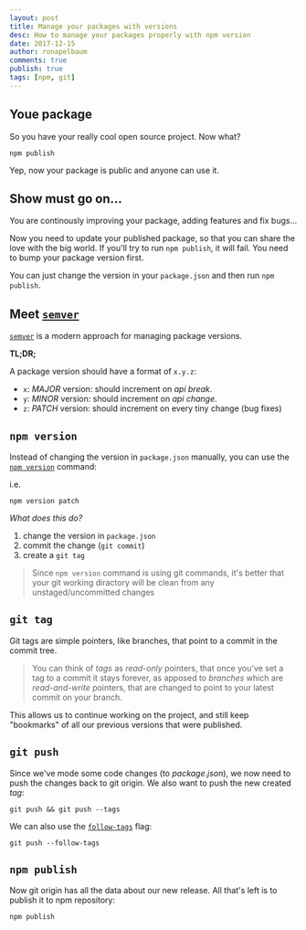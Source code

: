 ```yaml
---
layout: post
title: Manage your packages with versions
desc: How to manage your packages properly with npm version
date: 2017-12-15
author: ronapelbaum
comments: true
publish: true
tags: [npm, git]
---
```


## Youe package

So you have your really cool open source project.
Now what?
```
npm publish
```

Yep, now your package is public and anyone can use it.

## Show must go on...

You are continously improving your package, adding features and fix bugs...

Now you need to update your published package, so that you can share the love with the big world.
If you'll try to run `npm publish`, it will fail. You need to bump your package version first.

You can just change the version in your `package.json` and then run `npm publish`.

## Meet [`semver`](http://semver.org/)

[`semver`](http://semver.org/) is a modern approach for managing package versions.

**TL;DR;**

A package version should have a format of `x.y.z`:
- `x`: *MAJOR* version: should increment on *api break*.
- `y`: *MINOR* version: should increment on *api change*.
- `z`: *PATCH* version: should increment on every tiny change (bug fixes)

## `npm version`

Instead of changing the version in `package.json` manually, you can use the [`npm version`](https://docs.npmjs.com/cli/version) command:

i.e.
```
npm version patch
```
*What does this do?*
1. change the version in `package.json`
2. commit the change (`git commit`)
3. create a `git tag`

> Since `npm version` command is using git commands, it's better that your git working diractory will be clean from any unstaged/uncommitted changes

## `git tag`

Git tags are simple pointers, like branches, that point to a commit in the commit tree. 
> You can think of _tags_ as _read-only_ pointers, that once you've set a tag to a commit it stays forever, as apposed to _branches_ which are _read-and-write_ pointers, that are changed to point to your latest commit on your branch.

This allows us to continue working on the project, and still keep "bookmarks" of all our previous versions that were published.

## `git push`

Since we've mode some code changes (to _package.json_), we now need to push the changes back to git origin. We also want to push the new created _tag_:
```
git push && git push --tags 
```
We can also use the [`follow-tags`](https://git-scm.com/docs/git-push#git-push---follow-tags) flag:
```
git push --follow-tags
```

## `npm publish`

Now git origin has all the data about our new release. All that's left is to publish it to npm repository:
``` 
npm publish
```

